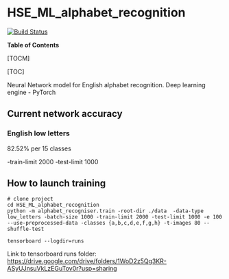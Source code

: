 # HSE_ML_alphabet_recognition

[![Build Status](https://travis-ci.com/xLoSyAsHx/HSE_ML_alphabet_recognition.svg?branch=master)](https://travis-ci.com/xLoSyAsHx/HSE_ML_alphabet_recognition)

**Table of Contents**

[TOCM]

[TOC]

Neural Network model for English alphabet recognition. Deep learning engine - PyTorch

## Current network accuracy
### English low letters
82.52% per 15 classes

-train-limit 2000 -test-limit 1000

## How to launch training

    # clone project
    cd HSE_ML_alphabet_recognition
    python -m alphabet_recogniser.train -root-dir ./data  -data-type low_letters -batch-size 1000 -train-limit 2000 -test-limit 1000 -e 100 --use-preprocessed-data -classes {a,b,c,d,e,f,g,h} -t-images 80 --shuffle-test
    
    tensorboard --logdir=runs


Link to tensorboard runs folder: https://drive.google.com/drive/folders/1WoD2z5Qg3KR-ASyUJnsuVkLzEGuTov0r?usp=sharing

